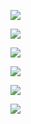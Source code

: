![](https://www.nta.go.jp/tmp/8c2e595e-a502-4a5b-9580-fc2262aed88c/images/ca648deb7c888ef2b1b674b3f2b54359187429968156884dc7590d13b5d0be29.jpg)

![](https://www.nta.go.jp/tmp/8c2e595e-a502-4a5b-9580-fc2262aed88c/images/9d44ab4ecc2fe85c21585cce9062dfaf1cca5edeb9555eaf4091967b565217c9.jpg)

![](https://www.nta.go.jp/tmp/8c2e595e-a502-4a5b-9580-fc2262aed88c/images/efa1c84d4d0feca620418a3428c3df62cb29e10145eaac91ea842e22faa35121.jpg)

![](https://www.nta.go.jp/tmp/8c2e595e-a502-4a5b-9580-fc2262aed88c/images/b4ace61b08ee634063954b65c9b45058134c54a16c14012bec5a4b672463b0f5.jpg)

![](https://www.nta.go.jp/tmp/8c2e595e-a502-4a5b-9580-fc2262aed88c/images/56e1abc387f3fabb78f3a36fcdcb6b3c94317c74164a2087351bf7654412e49d.jpg)

![](https://www.nta.go.jp/tmp/8c2e595e-a502-4a5b-9580-fc2262aed88c/images/53a7c57c1db3e2980cedf3a1e2cb90f15a56b5a14bf47802162e963768295655.jpg)